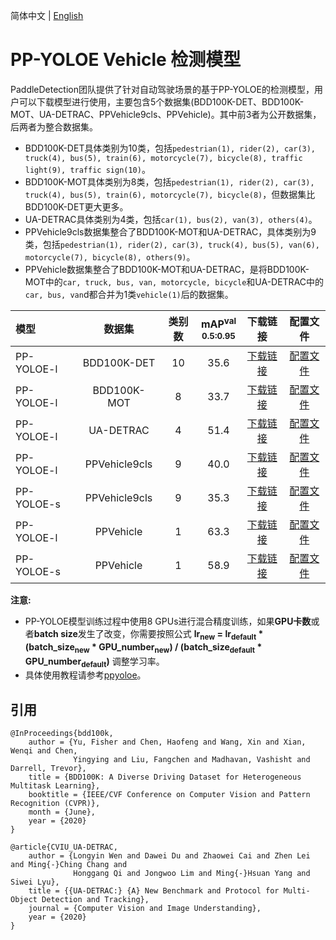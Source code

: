 简体中文 | [English](README.md)

# PP-YOLOE Vehicle 检测模型

PaddleDetection团队提供了针对自动驾驶场景的基于PP-YOLOE的检测模型，用户可以下载模型进行使用，主要包含5个数据集(BDD100K-DET、BDD100K-MOT、UA-DETRAC、PPVehicle9cls、PPVehicle)。其中前3者为公开数据集，后两者为整合数据集。
- BDD100K-DET具体类别为10类，包括`pedestrian(1), rider(2), car(3), truck(4), bus(5), train(6), motorcycle(7), bicycle(8), traffic light(9), traffic sign(10)`。
- BDD100K-MOT具体类别为8类，包括`pedestrian(1), rider(2), car(3), truck(4), bus(5), train(6), motorcycle(7), bicycle(8)`，但数据集比BDD100K-DET更大更多。
- UA-DETRAC具体类别为4类，包括`car(1), bus(2), van(3), others(4)`。
- PPVehicle9cls数据集整合了BDD100K-MOT和UA-DETRAC，具体类别为9类，包括`pedestrian(1), rider(2), car(3), truck(4), bus(5), van(6), motorcycle(7), bicycle(8), others(9)`。
- PPVehicle数据集整合了BDD100K-MOT和UA-DETRAC，是将BDD100K-MOT中的`car, truck, bus, van, motorcycle, bicycle`和UA-DETRAC中的`car, bus, van`d都合并为1类`vehicle(1)`后的数据集。


|    模型   |       数据集     | 类别数  | mAP<sup>val<br>0.5:0.95 |  下载链接  | 配置文件 |
|:---------|:---------------:|:------:|:-----------------------:|:---------:| :-----: |
|PP-YOLOE-l|   BDD100K-DET   |   10   |  35.6 | [下载链接](https://paddledet.bj.bcebos.com/models/ppyoloe_crn_l_36e_bdd100kdet.pdparams) | [配置文件](./ppyoloe_crn_l_36e_bdd100kdet.yml) |
|PP-YOLOE-l|   BDD100K-MOT   |   8    |  33.7 | [下载链接](https://paddledet.bj.bcebos.com/models/ppyoloe_crn_l_36e_bdd100kmot.pdparams) | [配置文件](./ppyoloe_crn_l_36e_bdd100kmot.yml) |
|PP-YOLOE-l|   UA-DETRAC     |   4    |  51.4 | [下载链接](https://paddledet.bj.bcebos.com/models/ppyoloe_crn_l_36e_uadetrac.pdparams) | [配置文件](./ppyoloe_crn_l_36e_uadetrac.yml) |
|PP-YOLOE-l|   PPVehicle9cls |   9    |  40.0 | [下载链接](https://paddledet.bj.bcebos.com/models/mot_ppyoloe_l_36e_ppvehicle9cls.pdparams) | [配置文件](./mot_ppyoloe_l_36e_ppvehicle9cls.yml) |
|PP-YOLOE-s|   PPVehicle9cls |   9    |  35.3 | [下载链接](https://paddledet.bj.bcebos.com/models/mot_ppyoloe_s_36e_ppvehicle9cls.pdparams) | [配置文件](./mot_ppyoloe_s_36e_ppvehicle9cls.yml) |
|PP-YOLOE-l|   PPVehicle     |   1    |  63.3 | [下载链接](https://paddledet.bj.bcebos.com/models/mot_ppyoloe_l_36e_ppvehicle.pdparams) | [配置文件](./mot_ppyoloe_l_36e_ppvehicle.yml) |
|PP-YOLOE-s|   PPVehicle     |   1    |  58.9  | [下载链接](https://paddledet.bj.bcebos.com/models/mot_ppyoloe_s_36e_ppvehicle.pdparams) | [配置文件](./mot_ppyoloe_s_36e_ppvehicle.yml) |

**注意:**
- PP-YOLOE模型训练过程中使用8 GPUs进行混合精度训练，如果**GPU卡数**或者**batch size**发生了改变，你需要按照公式 **lr<sub>new</sub> = lr<sub>default</sub> * (batch_size<sub>new</sub> * GPU_number<sub>new</sub>) / (batch_size<sub>default</sub> * GPU_number<sub>default</sub>)** 调整学习率。
- 具体使用教程请参考[ppyoloe](../ppyoloe#getting-start)。


## 引用
```
@InProceedings{bdd100k,
    author = {Yu, Fisher and Chen, Haofeng and Wang, Xin and Xian, Wenqi and Chen,
              Yingying and Liu, Fangchen and Madhavan, Vashisht and Darrell, Trevor},
    title = {BDD100K: A Diverse Driving Dataset for Heterogeneous Multitask Learning},
    booktitle = {IEEE/CVF Conference on Computer Vision and Pattern Recognition (CVPR)},
    month = {June},
    year = {2020}
}

@article{CVIU_UA-DETRAC,
    author = {Longyin Wen and Dawei Du and Zhaowei Cai and Zhen Lei and Ming{-}Ching Chang and
              Honggang Qi and Jongwoo Lim and Ming{-}Hsuan Yang and Siwei Lyu},
    title = {{UA-DETRAC:} {A} New Benchmark and Protocol for Multi-Object Detection and Tracking},
    journal = {Computer Vision and Image Understanding},
    year = {2020}
}  
```
